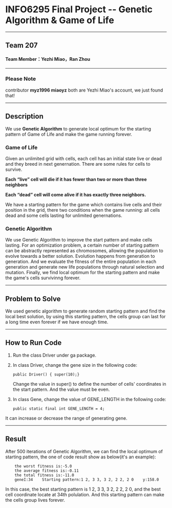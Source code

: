   
INFO6295 Final Project -- Genetic Algorithm & Game of Life
===================================  
***
## Team 207
#### Team Member：Yezhi Miao，Ran Zhou

---

### Please Note
contributor **myz1996 miaoyz** both are Yezhi Miao's account, we just found that! 
***
## Description
We use **Genetic Algorithm** to generate local optimum for the starting pattern of Game of Life and make the game running forever. 
### Game of Life
Given an unlimited grid with cells, each cell has an initial state live or dead and they breed in next genernation. There are some rules for cells to survive. 

**Each “live” cell will die if it has fewer than two or more than three neighbors**

**Each “dead” cell will come alive if it has exactly three neighbors.**

We have a starting pattern for the game which contains live cells and their position in the grid, there two conditions when the game running: all cells dead and some cells lasting for unlimited genernations.

### Genetic Algorithm
We use Genetic Algorithm to improve the start pattern and make cells lasting. For an optimization problem, a certain number of starting pattern can be abstractly represented as chromosomes, allowing the population to evolve towards a better solution. Evolution happens from generation to generation. And we evaluate the fitness of the entire population in each generation and generate new life populations through natural selection and mutation. Finally, we find local optimum for the starting pattern and make the game's cells survivinng forever. 
***

## Problem to Solve
We used genetic algorithm to generate random starting pattern and find the local best solution, by using this starting pattern, the cells group can last for a long time even forever if we have enough time.

***
## How to Run Code
1. Run the class Driver under ga package.
2. In class Driver, change the gene size in the following code:

    `public Driver() { super(10);}`

   Change the value in super() to define the number of cells' coordinates in the start pattern. And the value must be even.
3. In class Gene, change the value of GENE_LENGTH in the following code:

    `public static final int GENE_LENGTH = 4;`
     
It can increase or decrease the range of generating gene.
        
***
## Result
After 500 iterations of Genetic Algorithm, we can find the local optimum of starting pattern, the one of code result show as below(it's an example):
        
        the worst fitness is:-5.0
        the average fitness is:-0.11
        the total fitness is:-11.0
        geneI:34	Starting pattern:1 2, 3 3, 3 2, 2 2, 2 0	y:158.0

In this case, the best starting pattern is 1 2, 3 3, 3 2, 2 2, 2 0, and the best cell coordinate locate at 34th polulation. And this starting pattern can make the cells group lives forever.
